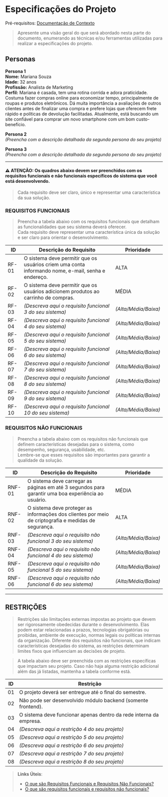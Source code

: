 # Especificações do Projeto

Pré-requisitos: <a href="1-Contexto.md"> Documentação de Contexto</a>

> Apresente uma visão geral do que será abordado nesta parte do documento, enumerando as técnicas e/ou ferramentas utilizadas para realizar a especificações do projeto.

## Personas

**Persona 1**  
**Nome:** Mariana Souza  
**Idade:** 32 anos  
**Profissão:** Analista de Marketing  
**Perfil:** Mariana é casada, tem uma rotina corrida e adora praticidade. Costuma fazer compras online para economizar tempo, principalmente de roupas e produtos eletrônicos. Dá muita importância a avaliações de outros clientes antes de finalizar uma compra e prefere lojas que oferecem frete rápido e políticas de devolução facilitadas. Atualmente, está buscando um site confiável para comprar um novo smartphone com um bom custo-benefício.

**Persona 2**  
*(Preencha com a descrição detalhada da segunda persona do seu projeto)*

**Persona 3**  
*(Preencha com a descrição detalhada da segunda persona do seu projeto)*



---

#### ⚠️ ATENÇÃO: Os quadros abaixo devem ser preenchidos com os requisitos funcionais e não funcionais específicos do sistema que você está desenvolvendo.

> Cada requisito deve ser claro, único e representar uma característica da sua solução.


### REQUISITOS FUNCIONAIS

> Preencha a tabela abaixo com os requisitos funcionais que detalham as funcionalidades que seu sistema deverá oferecer.  
> Cada requisito deve representar uma característica única da solução e ser claro para orientar o desenvolvimento.


|ID    | Descrição do Requisito                                                                                            | Prioridade |
|------|-------------------------------------------------------------------------------------------------------------------|------------|
|RF-01| O sistema deve permitir que os usuários criem uma conta informando nome, e-mail, senha e endereço.                | ALTA       | 
|RF-02| O sistema deve permitir que os usuários adicionem produtos ao carrinho de compras.                                | MÉDIA      |
|RF-03| *(Descreva aqui o requisito funcional 3 do seu sistema)*                                                        | *(Alta/Média/Baixa)*  |
|RF-04| *(Descreva aqui o requisito funcional 4 do seu sistema)*                                                        | *(Alta/Média/Baixa)*  |
|RF-05| *(Descreva aqui o requisito funcional 5 do seu sistema)*                                                        | *(Alta/Média/Baixa)*  |
|RF-06| *(Descreva aqui o requisito funcional 6 do seu sistema)*                                                        | *(Alta/Média/Baixa)*  |
|RF-07| *(Descreva aqui o requisito funcional 7 do seu sistema)*                                                        | *(Alta/Média/Baixa)*  |
|RF-08| *(Descreva aqui o requisito funcional 8 do seu sistema)*                                                        | *(Alta/Média/Baixa)*  |
|RF-09| *(Descreva aqui o requisito funcional 9 do seu sistema)*                                                        | *(Alta/Média/Baixa)*  |
|RF-10| *(Descreva aqui o requisito funcional 10 do seu sistema)*                                                       | *(Alta/Média/Baixa)*  |

### REQUISITOS NÃO FUNCIONAIS

> Preencha a tabela abaixo com os requisitos não funcionais que definem características desejadas para o sistema, como desempenho, segurança, usabilidade, etc.  
> Lembre-se que esses requisitos são importantes para garantir a qualidade da solução.

|ID     | Descrição do Requisito                                                                              |Prioridade |
|-------|-----------------------------------------------------------------------------------------------------|-----------|
|RNF-01| O sistema deve carregar as páginas em até 3 segundos para garantir uma boa experiência ao usuário.  | MÉDIA     | 
|RNF-02| O sistema deve proteger as informações dos clientes por meio de criptografia e medidas de segurança.| ALTA      | 
|RNF-03| *(Descreva aqui o requisito não funcional 3 do seu sistema)*                                       | *(Alta/Média/Baixa)*  |
|RNF-04| *(Descreva aqui o requisito não funcional 4 do seu sistema)*                                       | *(Alta/Média/Baixa)*  |
|RNF-05| *(Descreva aqui o requisito não funcional 5 do seu sistema)*                                       | *(Alta/Média/Baixa)*  |
|RNF-06| *(Descreva aqui o requisito não funcional 6 do seu sistema)*                                       | *(Alta/Média/Baixa)*  |

---

## RESTRIÇÕES

> Restrições são limitações externas impostas ao projeto que devem ser rigorosamente obedecidas durante o desenvolvimento. Elas podem estar relacionadas a prazos, tecnologias obrigatórias ou proibidas, ambiente de execução, normas legais ou políticas internas da organização. Diferente dos requisitos não funcionais, que indicam características desejadas do sistema, as restrições determinam limites fixos que influenciam as decisões de projeto.

> A tabela abaixo deve ser preenchida com as restrições específicas que impactam seu projeto. Caso não haja alguma restrição adicional além das já listadas, mantenha a tabela conforme está.

| ID  | Restrição                                                        |
|------|-----------------------------------------------------------------|
| 01   | O projeto deverá ser entregue até o final do semestre.          |
| 02   | Não pode ser desenvolvido módulo backend (somente frontend).    |
| 03   | O sistema deve funcionar apenas dentro da rede interna da empresa.|
| 04   | *(Descreva aqui a restrição 4 do seu projeto)*                  |
| 05   | *(Descreva aqui a restrição 5 do seu projeto)*                  |
| 06   | *(Descreva aqui a restrição 6 do seu projeto)*                  |
| 07   | *(Descreva aqui a restrição 7 do seu projeto)*                  |
| 08   | *(Descreva aqui a restrição 8 do seu projeto)*                  |




 
> **Links Úteis**:
> - [O que são Requisitos Funcionais e Requisitos Não Funcionais?](https://codificar.com.br/requisitos-funcionais-nao-funcionais/)
> - [O que são requisitos funcionais e requisitos não funcionais?](https://analisederequisitos.com.br/requisitos-funcionais-e-requisitos-nao-funcionais-o-que-sao/)
